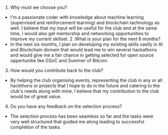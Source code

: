 1. Why must we choose you?
- I'm a passionate coder with knowledge about machine learning (supervised and reinforcement learning) and blockchain tachnology as well. I believe that my input will be useful for the club and at the same time, I would also get mentorship and networking opportunities to improve my current skillset.
2 .What is your plan for the next 6 months?
- In the next six months, I plan on developing my existing skills vastly in AI and Blockchain domain that would lead me to win several hackathons and would give me a fair chance in getting selected for open source oppertunitie like GSoC and Summer of Bitcoin.
3. How would you contribute back to the club? 
- By helping the club organising events, representing the club in any or all hackthons or projects that I hope to do in the future and catering to the club's needs along with mine, I believe that my contribution to the club would be of great value.
4. Do you have any feedback on the selection process?
- The selection process has been seamless so far and the tasks were very well structured that guided me along leading to successful completion of the tasks.